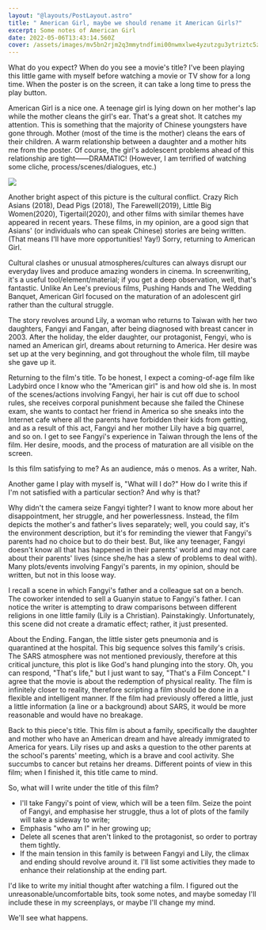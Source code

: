 ```yaml
---
layout: "@layouts/PostLayout.astro"
title: " American Girl, maybe we should rename it American Girls?"
excerpt: Some notes of American Girl
date: 2022-05-06T13:43:14.560Z
cover: /assets/images/mv5bn2rjm2q3mmytndfimi00nwmxlwe4yzutzgu3ytriztc5zge0xkeyxkfqcgdeqxvyntm3njk5njm-._v1_.jpg
---
```

What do you expect? When do you see a movie's title? I've been playing this little game with myself before watching a movie or TV show for a long time. When the poster is on the screen, it can take a long time to press the play button.

American Girl is a nice one. A teenage girl is lying down on her mother's lap while the mother cleans the girl's ear. That's a great shot. It catches my attention. This is something that the majority of Chinese youngsters have gone through. Mother (most of the time is the mother) cleans the ears of their children. A warm relationship between a daughter and a mother hits me from the poster. Of course, the girl's adolescent problems ahead of this relationship are tight——DRAMATIC! (However, I am terrified of watching some cliche, process/scenes/dialogues, etc.)

![](/assets/images/p2703935581.jpeg)

Another bright aspect of this picture is the cultural conflict. Crazy Rich Asians (2018), Dead Pigs (2018), The Farewell(2019), Little Big Women(2020), Tigertail(2020), and other films with similar themes have appeared in recent years. These films, in my opinion, are a good sign that Asians' (or individuals who can speak Chinese) stories are being written. (That means I'll have more opportunities! Yay!) Sorry, returning to American Girl.

Cultural clashes or unusual atmospheres/cultures can always disrupt our everyday lives and produce amazing wonders in cinema. In screenwriting, it's a useful tool/element/material; if you get a deep observation, well, that's fantastic. Unlike An Lee's previous films, Pushing Hands and The Wedding Banquet, American Girl focused on the maturation of an adolescent girl rather than the cultural struggle.

The story revolves around Lily, a woman who returns to Taiwan with her two daughters, Fangyi and Fangan, after being diagnosed with breast cancer in 2003. After the holiday, the elder daughter, our protagonist, Fengyi, who is named an American girl, dreams about returning to America. Her desire was set up at the very beginning, and got throughout the whole film, till maybe she gave up it.

Returning to the film's title. To be honest, I expect a coming-of-age film like Ladybird once I know who the "American girl" is and how old she is. In most of the scenes/actions involving Fangyi, her hair is cut off due to school rules, she receives corporal punishment because she failed the Chinese exam, she wants to contact her friend in America so she sneaks into the Internet cafe where all the parents have forbidden their kids from getting, and as a result of this act, Fangyi and her mother Lily have a big quarrel, and so on. I get to see Fangyi's experience in Taiwan through the lens of the film. Her desire, moods, and the process of maturation are all visible on the screen.

Is this film satisfying to me? As an audience, más o menos. As a writer, Nah.

Another game I play with myself is, "What will I do?" How do I write this if I'm not satisfied with a particular section? And why is that?

Why didn't the camera seize Fangyi tighter? I want to know more about her disappointment, her struggle, and her powerlessness. Instead, the film depicts the mother's and father's lives separately; well, you could say, it's the environment description, but it's for reminding the viewer that Fangyi's parents had no choice but to do their best. But, like any teenager, Fangyi doesn't know all that has happened in their parents' world and may not care about their parents' lives (since she/he has a slew of problems to deal with). Many plots/events involving Fangyi's parents, in my opinion, should be written, but not in this loose way.

I recall a scene in which Fangyi's father and a colleague sat on a bench. The coworker intended to sell a Guanyin statue to Fangyi's father. I can notice the writer is attempting to draw comparisons between different religions in one little family (Lily is a Christian). Painstakingly. Unfortunately, this scene did not create a dramatic effect; rather, it just presented.

About the Ending. Fangan, the little sister gets pneumonia and is quarantined at the hospital. This big sequence solves this family's crisis. The SARS atmosphere was not mentioned previously, therefore at this critical juncture, this plot is like God's hand plunging into the story. Oh, you can respond, "That's life," but I just want to say, "That's a Film Concept." I agree that the movie is about the redemption of physical reality. The film is infinitely closer to reality, therefore scripting a film should be done in a flexible and intelligent manner. If the film had previously offered a little, just a little information (a line or a background) about SARS, it would be more reasonable and would have no breakage.

Back to this piece's title. This film is about a family, specifically the daughter and mother who have an American dream and have already immigrated to America for years. Lily rises up and asks a question to the other parents at the school's parents' meeting, which is a brave and cool activity. She succumbs to cancer but retains her dreams. Different points of view in this film; when I finished it, this title came to mind.

So, what will I write under the title of this film?

* I'll take Fangyi's point of view, which will be a teen film. Seize the point of Fangyi, and emphasise her struggle, thus a lot of plots of the family will take a sideway to write;
* Emphasis "who am I" in her growing up;
* Delete all scenes that aren't linked to the protagonist, so order to portray them tightly.
* If the main tension in this family is between Fangyi and Lily, the climax and ending should revolve around it. I'll list some activities they made to enhance their relationship at the ending part.

I'd like to write my initial thought after watching a film. I figured out the unreasonable/uncomfortable bits, took some notes, and maybe someday I'll include these in my screenplays, or maybe I'll change my mind.

We'll see what happens.